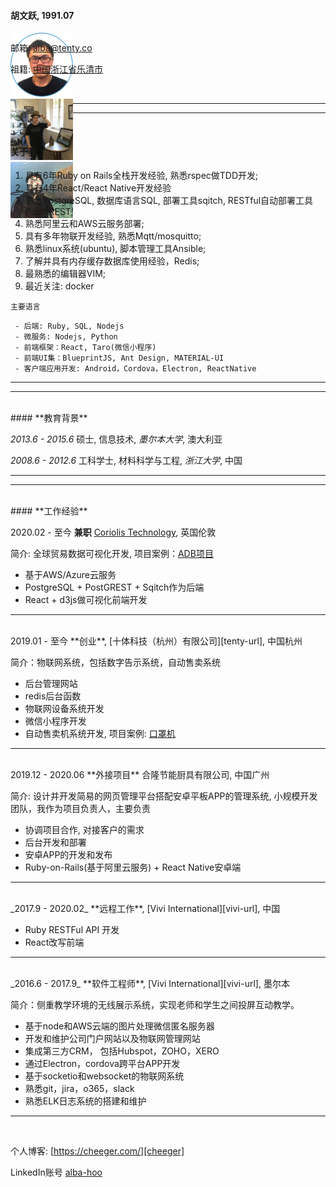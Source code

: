 <div class="col-xs-12">
  <div class="col-xs-6">
    <h4>胡文跃, 1991.07</h4>
  </div>
  <div class="col-xs-6" style="height: 0">
    <div class="slick">
      <div><img src="/assets/images/alba.png" width="100" style="margin:auto"/></div>
      <div><img src="/assets/images/alba2.jpg" width="100" style="margin:auto"/></div>
      <div><img src="/assets/images/alba3.jpg" width="100" style="margin:auto"/></div>
    </div>
  </div>
</div>

邮箱: [alba@tenty.co][email-to]

祖籍: [中国浙江省乐清市][address-url]

<br>

---
---

<br>

#### **关于我**

1. 具有6年Ruby on Rails全栈开发经验, 熟悉rspec做TDD开发;
1. 具有4年React/React Native开发经验
2. 熟悉PostgreSQL, 数据库语言SQL, 部署工具sqitch, RESTful自动部署工具PostgREST;
3. 熟悉阿里云和AWS云服务部署;
4. 具有多年物联开发经验, 熟悉Mqtt/mosquitto;
5. 熟悉linux系统(ubuntu), 脚本管理工具Ansible;
6. 了解并具有内存缓存数据库使用经验，Redis;
7. 最熟悉的编辑器VIM;
8. 最近关注: docker

`主要语言`

     - 后端: Ruby, SQL, Nodejs
     - 微服务: Nodejs, Python
     - 前端框架：React, Taro(微信小程序)
     - 前端UI集：BlueprintJS, Ant Design, MATERIAL-UI
     - 客户端应用开发: Android，Cordova，Electron, ReactNative

---
---
<br>
#### **教育背景**

_2013.6 - 2015.6_ 硕士, 信息技术, *墨尔本大学*, 澳大利亚

_2008.6 - 2012.6_ 工科学士, 材料科学与工程, *浙江大学*, 中国

---
---
<br>
#### **工作经验**

2020.02 - 至今 **兼职** [Coriolis Technology][coriolis-url], 英国伦敦

简介: 全球贸易数据可视化开发, 项目案例：[ADB项目][adb-url]

- 基于AWS/Azure云服务
- PostgreSQL + PostGREST + Sqitch作为后端
- React + d3js做可视化前端开发

---
<br>
2019.01 - 至今 **创业**, [十体科技（杭州）有限公司][tenty-url], 中国杭州

简介：物联网系统，包括数字告示系统，自动售卖系统

- 后台管理网站
- redis后台函数
- 物联网设备系统开发
- 微信小程序开发
- 自动售卖机系统开发, 项目案例: [口罩机][masker-url]

---
<br>
2019.12 - 2020.06 **外接项目** 合隆节能厨具有限公司, 中国广州

简介: 设计并开发简易的网页管理平台搭配安卓平板APP的管理系统, 小规模开发团队，我作为项目负责人，主要负责

- 协调项目合作, 对接客户的需求
- 后台开发和部署
- 安卓APP的开发和发布
- Ruby-on-Rails(基于阿里云服务) +  React Native安卓端

---
<br>
_2017.9 - 2020.02_ **远程工作**, [Vivi International][vivi-url], 中国

- Ruby RESTFul API 开发
- React改写前端

---
<br>
_2016.6 - 2017.9_ **软件工程师**, [Vivi International][vivi-url], 墨尔本

简介：侧重教学环境的无线展示系统，实现老师和学生之间投屏互动教学。

- 基于node和AWS云端的图片处理微信匿名服务器
- 开发和维护公司门户网站以及物联网管理网站
- 集成第三方CRM， 包括Hubspot，ZOHO，XERO
- 通过Electron，cordova跨平台APP开发
- 基于socketio和websocket的物联网系统
- 熟悉git，jira，o365，slack
- 熟悉ELK日志系统的搭建和维护

---
<br>

个人博客: [https://cheeger.com/][cheeger]

LinkedIn账号 [alba-hoo][linkedIn]

[address-url]:/general/2018/01/08/温州人为什么精于经商致富.html
[email-to]: mailto:alba@tenty.co
[linkedIn]: https://au.linkedin.com/in/alba-hoo
[cheeger]: https://cheeger.com/
[vivi-url]:https://www.vivi.io
[tenty-url]:https://tenty.co
[coriolis-url]: https://coriolistechnologies.com
[masker-url]: https://mp.weixin.qq.com/s/CJN00NApfIgQ4xrwgYhfpA
[adb-url]: https://www.adb.org/multimedia/scf/#/
